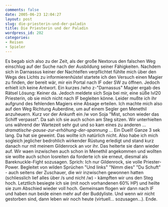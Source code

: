 ```yaml
---
comments: false
date: 2005-06-23 12:04:27
layout: post
slug: die-priesterin-und-der-paladin
title: Die Priesterin und der Paladin
wordpress_id: 202
categories:
- Reisen
- Spieler
---
```


Es begab sich also zu der Zeit, als der große Nextorus den falschen Weg einschlug auf der Suche nach der Ausbildung seiner Fähigkeiten. Nachdem sich in Darnassus keiner der Nachtelfen verpflichtet fühlte mich über den Wegs des Lichts zu informieren*hüstel* startete ich den Versuch einen Magier zu finden, der bereit wär, mir ein Portal nach IF oder SW zu öffnen. Jedoch erhielt ich keine Antwort. Ein kurzes /who z-"Darnassus" Magier ergab des Rätsel Lösung: Keiner da. Jedoch meldete sich Soja bei mir, eine süße lvl20 Priesterin, ob sie mich nicht nach IF begleiten könne. Leider mußte ich ihr aufgrund des fehlenden Magiers eine Absage erteilen.
Ich machte mich also auf den Weg Richtung Auberdine, um auf einem Segler gen Menethil anzuheuern. Kurz vor der Ankunft ein /w von Soja "Mist, schon wieder das Schiff verpasst". Da sah ich sie auch schon am Steg sitzen. Wir unterhielten uns während der Wartezeit sehr gut und so kam eines zu anderen ... *dramatische-pause-zur-erhöhung-der-spannung* ... Ein Duell! Ganze 3 sek lang. Da hat sie geweint. Das wollte ich natürlich nicht. Also habe ich mich sogleich jeglicher bedrohlich wirkender Rüstung erledigt und stand kurz danach nur mit meinem Gildenrock an vor ihr. Das heiterte sie dann wieder auf. Wir waen inzwischen auch schon in Menethil angekommen und wollten sie wollte auch schon losreiten da forderte ich sie erneut, diesmal als Bareknuckle-Fight sozusagen. Sprich: Ich nur Gildenrock, sie volle Priester-Power. Begleitet von wilden Sprüchen "Und links" "Nimm dies" "Du Schuft" - auch seitens der Zuschauer, die wir inzwischen gewonnen hatten (schliesslich lief alles über /s und nicht /w) - kämpften wir uns den Steg hoch. Letztlich besiegte ich sie (mit noch vorhandenen 60% HP) und heilte sie zum Abschied wieder voll hoch. Gemeinsam flogen wir dann nach IF und haben nun beide einen mehr auf der Buddyliste. Und wenn wir nicht gestorben sind, dann leben wir noch heute (virtuell... sozusagen...). Ende.
